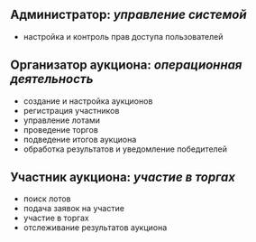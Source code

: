 ## Администратор: _управление системой_

- настройка и контроль прав доступа пользователей

## Организатор аукциона: _операционная деятельность_

- создание и настройка аукционов
- регистрация участников
- управление лотами
- проведение торгов
- подведение итогов аукциона
- обработка результатов и уведомление победителей

## Участник аукциона: _участие в торгах_

- поиск лотов
- подача заявок на участие
- участие в торгах
- отслеживание результатов аукциона

